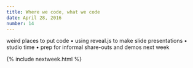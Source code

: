 ```yaml
---
title: Where we code, what we code
date: April 28, 2016
number: 14
---
```


weird places to put code • using reveal.js to make slide presentations • studio time • prep for informal share-outs and demos next week

{% include nextweek.html %}
